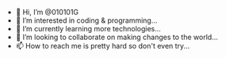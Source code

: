 - 👋 Hi, I’m @010101G
- 👀 I’m interested in coding & programming...
- 🌱 I’m currently learning more technologies...
- 💞️ I’m looking to collaborate on making changes to the world...
- 📫 How to reach me is pretty hard so don't even try...

<!---
010101G/010101G is a ✨ special ✨ repository because its `README.md` (this file) appears on your GitHub profile.
You can click the Preview link to take a look at your changes.
--->
